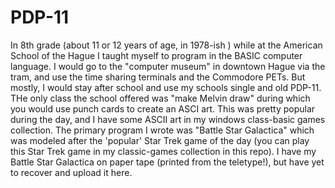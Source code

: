 # PDP-11

In 8th grade (about 11 or 12 years of age, in 1978-ish ) while at the American School of the Hague I taught myself to program in the BASIC computer language.  I would go to the "computer museum" in downtown Hague via the tram, and use the time sharing terminals and the Commodore PETs.  But mostly, I would stay after school and use my schools single and old PDP-11. THe only class the school offered was "make Melvin draw" during which you would use punch cards to create an ASCI art.  This was pretty popular during the day, and I have some ASCII art in my windows class-basic games collection.  The primary program I wrote was "Battle Star Galactica" which was modeled after the 'popular' Star Trek game of the day (you can play this Star Trek game in my classic-games collection in this repo).  I have my Battle Star Galactica  on paper tape (printed from the teletype!), but have yet to recover and upload it here.
